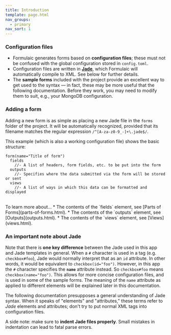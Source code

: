 ```yaml
---
title: Introduction
template: page.html
nav_groups:
  - primary
nav_sort: 1
---
```


### Configuration files

* Formulaic generates forms based on **configuration files**; these must not be confused with the global configuration stored in `config.toml`. 
* Configuration files are written in [**Jade**](http://jade-lang.com), which Formulaic will automatically compile to XML. See below for further details.
* The **sample forms** included with the project provide an excellent way to get used to the syntax &mdash; in fact, these may be more useful that the following documentation. Before they work, you may need to modify them to suit, e.g., your MongoDB configuration.

### Adding a form

Adding a new form is as simple as placing a new Jade file in the `forms` folder of the project. It will be automatically recognized, provided that its filename matches the regular expression `/^[A-za-z0-9_-]+\.jade$/`.

This example (which is also a working configuration file) shows the basic structure:

```jade
form(name="Title of form")
  fields
    //- A list of headers, form fields, etc. to be put into the form
  outputs
    //- Specifies where the data submitted via the form will be stored or sent
  views
    //- A list of ways in which this data can be formatted and displayed
```

<br>
To learn more about...
* The contents of the `fields` element, see [Parts of Forms](parts-of-forms.html).
* The contents of the `outputs` element, see [Outputs](outputs.html).
* The contents of the `views` element, see [Views](views.html).

### An important note about Jade

Note that there is **one key difference** between the Jade used in this app and Jade templates in general. When a `#` character is used in a tag (e.g. `checkbox#foo`), Jade would normally interpret that as an `id` attribute. In other words, it would be equivalent to `checkbox(id="foo")`. However, in this app the `#` character specifies the **`name`** attribute instead. So `checkbox#foo` means `checkbox(name="foo")`. This allows for more concise configuration files, and is used in some of the sample forms. The meaning of the `name` attribute as applied to different elements will be explained later in this documentation.

The following documentation presupposes a general understanding of Jade syntax. When it speaks of "elements" and "attributes," these terms refer to *Jade* elements and attributes; don't try to put normal XML tags into configuration files.

A side note: make sure to **indent Jade files properly**. Small mistakes in indentation can lead to fatal parse errors.